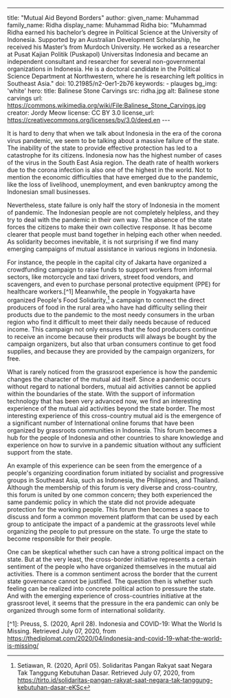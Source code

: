 ---
title: "Mutual Aid Beyond Borders"
author:
    given_name: Muhammad
    family_name: Ridha
    display_name: Muhammad Ridha
    bio: "Muhammad Ridha earned his bachelor’s degree in Political Science at the University of Indonesia. Supported by an Australian Development Scholarship, he received his Master’s from Murdoch University. He worked as a researcher at Pusat Kajian Politik (Puskapol) Universitas Indonesia and became an independent consultant and researcher for several non-governmental organizations in Indonesia. He is a doctoral candidate in the Political Science Department at Northwestern, where he is researching left politics in Southeast Asia."
doi: 10.21985/n2-0er1-2b76
keywords:
    - plauges
bg_img: 'white'
hero:
    title: Balinese Stone Carvings
    src: ridha.jpg
    alt: Balinese stone carvings 
    url: https://commons.wikimedia.org/wiki/File:Balinese_Stone_Carvings.jpg
    creator: Jordy Meow
    license: CC BY 3.0
    license_url: https://creativecommons.org/licenses/by/3.0/deed.en
--- 

It is hard to deny that when we talk about Indonesia in the era of the corona virus pandemic, we seem to be talking about a massive failure of the state. The inability of the state to provide effective protection has led to a catastrophe for its citizens. Indonesia now has the highest number of cases of the virus in the South East Asia region. The death rate of health workers due to the corona infection is also one of the highest in the world. Not to mention the economic difficulties that have emerged due to the pandemic, like the loss of livelihood, unemployment, and even bankruptcy among the Indonesian small businesses. 

Nevertheless, state failure is only half the story of Indonesia in the moment of pandemic. The Indonesian people are not completely helpless, and they try to deal with the pandemic in their own way. The absence of the state forces the citizens to make their own collective response. It has become clearer that people must band together in helping each other when needed.  As solidarity becomes inevitable, it is not surprising if we find many emerging campaigns of mutual assistance in various regions in Indonesia.

For instance, the people in the capital city of Jakarta have organized a crowdfunding campaign to raise funds to support workers from informal sectors, like motorcycle and taxi drivers, street food vendors, and scavengers, and even to purchase personal protective equipment (PPE) for healthcare workers.[^1] Meanwhile, the people in Yogyakarta have organized People's Food Solidarity,[^2] a campaign to connect the direct producers of food in the rural area who have had difficulty selling their products due to the pandemic to the most needy consumers in the urban region who find it difficult to meet their daily needs because of reduced income. This campaign not only ensures that the food producers continue to receive an income because their products will always be bought by the campaign organizers, but also that urban consumers continue to get food supplies, and because they are provided by the campaign organizers, for free.

What is rarely noticed from the grassroot experience is how the pandemic changes the character of the mutual aid itself. Since a pandemic occurs without regard to national borders, mutual aid activities cannot be applied within the boundaries of the state. With the support of information technology that has been very advanced now, we find an interesting experience of the mutual aid activities beyond the state border. The most interesting experience of this cross-country mutual aid is the emergence of a significant number of International online forums that have been organized by grassroots communities in Indonesia. This forum becomes a hub for the people of Indonesia and other countries to share knowledge and experience on how to survive in a pandemic situation without any sufficient support from the state.

An example of this experience can be seen from the emergence of a people\'s organizing coordination forum initiated by socialist and progressive groups in Southeast Asia, such as Indonesia, the Philippines, and Thailand. Although the membership of this forum is very diverse and cross-country, this forum is united by one common concern; they both experienced the same pandemic policy in which the state did not provide adequate protection for the working people. This forum then becomes a space to discuss and form a common movement platform that can be used by each group to anticipate the impact of a pandemic at the grassroots level while organizing the people to put pressure on the state. To urge the state to become responsible for their people.

One can be skeptical whether such can have a strong political impact on the state. But at the very least, the cross-border initiative represents a certain sentiment of the people who have organized themselves in the mutual aid activities. There is a common sentiment across the border that the current state governance cannot be justified. The question then is whether such feeling can be realized into concrete political action to pressure the state. And with the emerging experience of cross-countries initiative at the grassroot level, it seems that the pressure in the era pandemic can only be organized through some form of international solidarity.

[^1\]: Preuss, S. (2020, April 28). Indonesia and COVID-19: What the World Is Missing. Retrieved July 07, 2020, from https://thediplomat.com/2020/04/indonesia-and-covid-19-what-the-world-is-missing/

[^2]: Setiawan, R. (2020, April 05). Solidaritas Pangan Rakyat saat Negara Tak Tanggung Kebutuhan Dasar. Retrieved July 07, 2020, from https://tirto.id/solidaritas-pangan-rakyat-saat-negara-tak-tanggung-kebutuhan-dasar-eKSc
